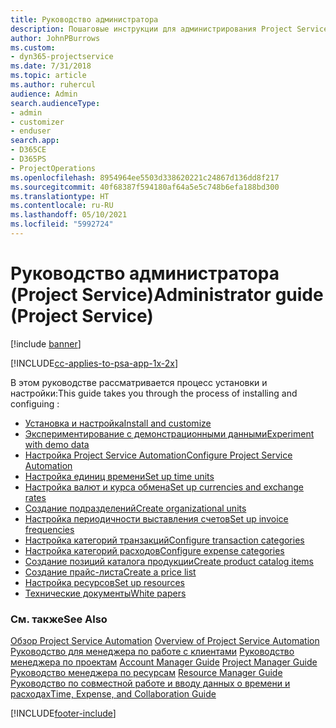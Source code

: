 ```yaml
---
title: Руководство администратора
description: Пошаговые инструкции для администрирования Project Service
author: JohnPBurrows
ms.custom:
- dyn365-projectservice
ms.date: 7/31/2018
ms.topic: article
ms.author: ruhercul
audience: Admin
search.audienceType:
- admin
- customizer
- enduser
search.app:
- D365CE
- D365PS
- ProjectOperations
ms.openlocfilehash: 8954964ee5503d338620221c24867d136dd8f217
ms.sourcegitcommit: 40f68387f594180af64a5e5c748b6efa188bd300
ms.translationtype: HT
ms.contentlocale: ru-RU
ms.lasthandoff: 05/10/2021
ms.locfileid: "5992724"
---
```

# <a name="administrator-guide-project-service"></a><span data-ttu-id="1852f-103">Руководство администратора (Project Service)</span><span class="sxs-lookup"><span data-stu-id="1852f-103">Administrator guide (Project Service)</span></span>

[!include [banner](../includes/psa-now-project-operations.md)]

[!INCLUDE[cc-applies-to-psa-app-1x-2x](../includes/cc-applies-to-psa-app-1x-2x.md)]

<span data-ttu-id="1852f-104">В этом руководстве рассматривается процесс установки и настройки:</span><span class="sxs-lookup"><span data-stu-id="1852f-104">This guide takes you through the process of installing and configuing :</span></span>  
  
- [<span data-ttu-id="1852f-105">Установка и настройка</span><span class="sxs-lookup"><span data-stu-id="1852f-105">Install and customize</span></span>](install-customize.md)
- [<span data-ttu-id="1852f-106">Экспериментирование с демонстрационными данными</span><span class="sxs-lookup"><span data-stu-id="1852f-106">Experiment with demo data</span></span>](use-demo-data.md)
- [<span data-ttu-id="1852f-107">Настройка Project Service Automation</span><span class="sxs-lookup"><span data-stu-id="1852f-107">Configure Project Service Automation</span></span>](configure.md)
- [<span data-ttu-id="1852f-108">Настройка единиц времени</span><span class="sxs-lookup"><span data-stu-id="1852f-108">Set up time units</span></span>](set-up-time-units.md)
- [<span data-ttu-id="1852f-109">Настройка валют и курса обмена</span><span class="sxs-lookup"><span data-stu-id="1852f-109">Set up currencies and exchange rates</span></span>](set-up-currencies-exchange-rates.md)
- [<span data-ttu-id="1852f-110">Создание подразделений</span><span class="sxs-lookup"><span data-stu-id="1852f-110">Create organizational units</span></span>](create-organizational-units.md)
- [<span data-ttu-id="1852f-111">Настройка периодичности выставления счетов</span><span class="sxs-lookup"><span data-stu-id="1852f-111">Set up invoice frequencies</span></span>](set-up-invoice-frequencies.md)
- [<span data-ttu-id="1852f-112">Настройка категорий транзакций</span><span class="sxs-lookup"><span data-stu-id="1852f-112">Configure transaction categories</span></span>](configure-transaction-categories.md)
- [<span data-ttu-id="1852f-113">Настройка категорий расходов</span><span class="sxs-lookup"><span data-stu-id="1852f-113">Configure expense categories</span></span>](configure-expense-categories.md)
- [<span data-ttu-id="1852f-114">Создание позиций каталога продукции</span><span class="sxs-lookup"><span data-stu-id="1852f-114">Create product catalog items</span></span>](create-product-catalog-items.md)
- [<span data-ttu-id="1852f-115">Создание прайс-листа</span><span class="sxs-lookup"><span data-stu-id="1852f-115">Create a price list</span></span>](create-price-list.md)
- [<span data-ttu-id="1852f-116">Настройка ресурсов</span><span class="sxs-lookup"><span data-stu-id="1852f-116">Set up resources</span></span>](set-up-resources.md)
- [<span data-ttu-id="1852f-117">Технические документы</span><span class="sxs-lookup"><span data-stu-id="1852f-117">White papers</span></span>](white-papers.md)
  
### <a name="see-also"></a><span data-ttu-id="1852f-118">См. также</span><span class="sxs-lookup"><span data-stu-id="1852f-118">See Also</span></span>  
 <span data-ttu-id="1852f-119">[Обзор Project Service Automation](../psa/overview.md)  </span><span class="sxs-lookup"><span data-stu-id="1852f-119">[Overview of Project Service Automation](../psa/overview.md)  </span></span>  
 <span data-ttu-id="1852f-120">[Руководство для менеджера по работе с клиентами](../psa/account-manager-guide.md) [Руководство менеджера по проектам](../psa/project-manager-guide.md) </span><span class="sxs-lookup"><span data-stu-id="1852f-120">[Account Manager Guide](../psa/account-manager-guide.md) [Project Manager Guide](../psa/project-manager-guide.md) </span></span>  
 <span data-ttu-id="1852f-121">[Руководство менеджера по ресурсам](../psa/resource-manager-guide.md) </span><span class="sxs-lookup"><span data-stu-id="1852f-121">[Resource Manager Guide](../psa/resource-manager-guide.md) </span></span>  
 [<span data-ttu-id="1852f-122">Руководство по совместной работе и вводу данных о времени и расходах</span><span class="sxs-lookup"><span data-stu-id="1852f-122">Time, Expense, and Collaboration Guide</span></span>](../psa/time-expense-collaboration-guide.md)


[!INCLUDE[footer-include](../includes/footer-banner.md)]